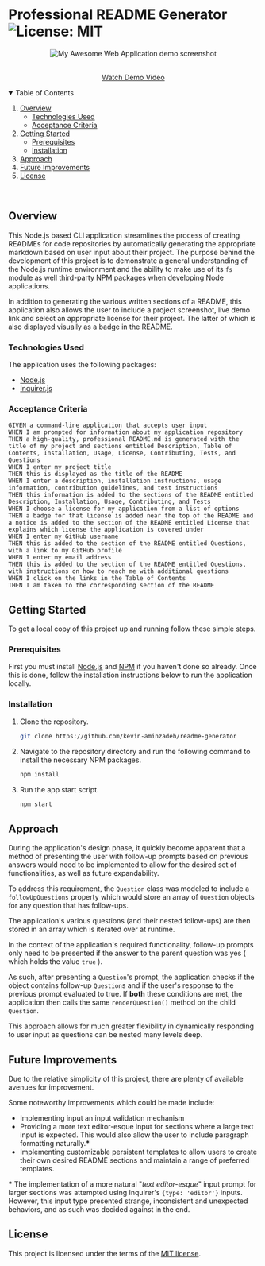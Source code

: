 # Professional README Generator ![License: MIT](https://img.shields.io/badge/License-MIT-yellow.svg)

<p align="center">
  <img src="./assets/img/demo.gif" alt="My Awesome Web Application demo screenshot">
</p>
<p align="center">

  <p align="center">
    <br />
    <a href="https://github.com/othneildrew/Best-README-Template">Watch Demo Video</a>
  </p>
</p>

<!-- TABLE OF CONTENTS -->
<details open="open">
  <summary>Table of Contents</summary>
  <ol>
    <li>
      <a href="#overview">Overview</a>
      <ul>
        <li><a href="#technologies-used">Technologies Used</a></li>
        <li><a href="#acceptance-criteria">Acceptance Criteria</a></li>
      </ul>
    </li>
    <li>
      <a href="#getting-started">Getting Started</a>
      <ul>
        <li><a href="#prerequisites">Prerequisites</a></li>
        <li><a href="#installation">Installation</a></li>
      </ul>
    </li>
    <li><a href="#approach">Approach</a></li>
    <li><a href="#future-improvements">Future Improvements</a></li>
    <li><a href="#license">License</a></li>
  </ol>
</details>
<br>

## Overview

This Node.js based CLI application streamlines the process of creating READMEs for code repositories by automatically generating the appropriate markdown based on user input about their project. The purpose behind the development of this project is to demonstrate a general understanding of the Node.js runtime environment and the ability to make use of its `fs` module as well third-party NPM packages when developing Node applications.

In addition to generating the various written sections of a README, this application also allows the user to include a project screenshot, live demo link and select an appropriate license for their project. The latter of which is also displayed visually as a badge in the README.

### Technologies Used

The application uses the following packages:

- [Node.js](https://nodejs.org/en/)
- [Inquirer.js](https://github.com/SBoudrias/Inquirer.js#readme)

### Acceptance Criteria

```
GIVEN a command-line application that accepts user input
WHEN I am prompted for information about my application repository
THEN a high-quality, professional README.md is generated with the title of my project and sections entitled Description, Table of Contents, Installation, Usage, License, Contributing, Tests, and Questions
WHEN I enter my project title
THEN this is displayed as the title of the README
WHEN I enter a description, installation instructions, usage information, contribution guidelines, and test instructions
THEN this information is added to the sections of the README entitled Description, Installation, Usage, Contributing, and Tests
WHEN I choose a license for my application from a list of options
THEN a badge for that license is added near the top of the README and a notice is added to the section of the README entitled License that explains which license the application is covered under
WHEN I enter my GitHub username
THEN this is added to the section of the README entitled Questions, with a link to my GitHub profile
WHEN I enter my email address
THEN this is added to the section of the README entitled Questions, with instructions on how to reach me with additional questions
WHEN I click on the links in the Table of Contents
THEN I am taken to the corresponding section of the README

```

## Getting Started

To get a local copy of this project up and running follow these simple steps.

### Prerequisites

First you must install [Node.js](https://nodejs.org/en/) and [NPM](https://www.npmjs.com/get-npm) if you haven't done so already. Once this is done, follow the installation instructions below to run the application locally.

### Installation

1. Clone the repository.
   ```sh
   git clone https://github.com/kevin-aminzadeh/readme-generator
   ```
2. Navigate to the repository directory and run the following command to install the necessary NPM packages.
   ```sh
   npm install
   ```
3. Run the app start script.
   ```sh
   npm start
   ```

## Approach

During the application's design phase, it quickly become apparent that a method of presenting the user with follow-up prompts based on previous answers would need to be implemented to allow for the desired set of functionalities, as well as future expandability.

To address this requirement, the `Question` class was modeled to include a `followUpQuestions` property which would store an array of `Question` objects for any question that has follow-ups.

The application's various questions (and their nested follow-ups) are then stored in an array which is iterated over at runtime.

In the context of the application's required functionality, follow-up prompts only need to be presented if the answer to the parent question was yes ( which holds the value `true` ).

As such, after presenting a `Question`'s prompt, the application checks if the object contains follow-up `Question`s and if the user's response to the previous prompt evaluated to true. If **both** these conditions are met, the application then calls the same `renderQuestion()` method on the child `Question`.

This approach allows for much greater flexibility in dynamically responding to user input as questions can be nested many levels deep.

## Future Improvements

Due to the relative simplicity of this project, there are plenty of available avenues for improvement.

Some noteworthy improvements which could be made include:

- Implementing input an input validation mechanism
- Providing a more text editor-esque input for sections where a large text input is expected. This would also allow the user to include paragraph formatting naturally.**\***
- Implementing customizable persistent templates to allow users to create their own desired README sections and maintain a range of preferred templates.

**\*** The implementation of a more natural "_text editor-esque_" input prompt for larger sections was attempted using Inquirer's `{type: 'editor'}` inputs. However, this input type presented strange, inconsistent and unexpected behaviors, and as such was decided against in the end.

## License

This project is licensed under the terms of the [MIT license](https://opensource.org/licenses/MIT).
